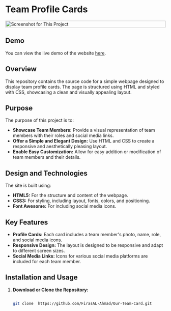 # Team Profile Cards

<div style="display: flex; justify-content: center; gap: 10px;">
  <img src="https://github.com/user-attachments/assets/812049e4-daa1-44ab-8157-68c67749ff7d" alt="Screenshot for This Project" style="width: 100%;"/>
</div>


## Demo

You can view the live demo of the website [here](https://example.com/demo).



## Overview

This repository contains the source code for a simple webpage designed to display team profile cards. The page is structured using HTML and styled with CSS, showcasing a clean and visually appealing layout.

## Purpose

The purpose of this project is to:
- **Showcase Team Members:** Provide a visual representation of team members with their roles and social media links.
- **Offer a Simple and Elegant Design:** Use HTML and CSS to create a responsive and aesthetically pleasing layout.
- **Enable Easy Customization:** Allow for easy addition or modification of team members and their details.

## Design and Technologies

The site is built using:
- **HTML5:** For the structure and content of the webpage.
- **CSS3:** For styling, including layout, fonts, colors, and positioning.
- **Font Awesome:** For including social media icons.

## Key Features

- **Profile Cards:** Each card includes a team member's photo, name, role, and social media icons.
- **Responsive Design:** The layout is designed to be responsive and adapt to different screen sizes.
- **Social Media Links:** Icons for various social media platforms are included for each team member.

## Installation and Usage

1. **Download or Clone the Repository:**


   ```bash
   
   git clone  https://github.com/FirasAL-Ahmad/Our-Team-Card.git
